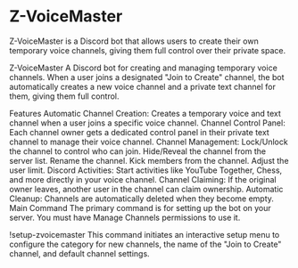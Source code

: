 # Z-VoiceMaster
Z-VoiceMaster is a Discord bot that allows users to create their own temporary voice channels, giving them full control over their private space.

Z-VoiceMaster
A Discord bot for creating and managing temporary voice channels. When a user joins a designated "Join to Create" channel, the bot automatically creates a new voice channel and a private text channel for them, giving them full control.

Features
Automatic Channel Creation: Creates a temporary voice and text channel when a user joins a specific voice channel.
Channel Control Panel: Each channel owner gets a dedicated control panel in their private text channel to manage their voice channel.
Channel Management:
Lock/Unlock the channel to control who can join.
Hide/Reveal the channel from the server list.
Rename the channel.
Kick members from the channel.
Adjust the user limit.
Discord Activities: Start activities like YouTube Together, Chess, and more directly in your voice channel.
Channel Claiming: If the original owner leaves, another user in the channel can claim ownership.
Automatic Cleanup: Channels are automatically deleted when they become empty.
Main Command
The primary command is for setting up the bot on your server. You must have Manage Channels permissions to use it.

!setup-zvoicemaster
This command initiates an interactive setup menu to configure the category for new channels, the name of the "Join to Create" channel, and default channel settings.
